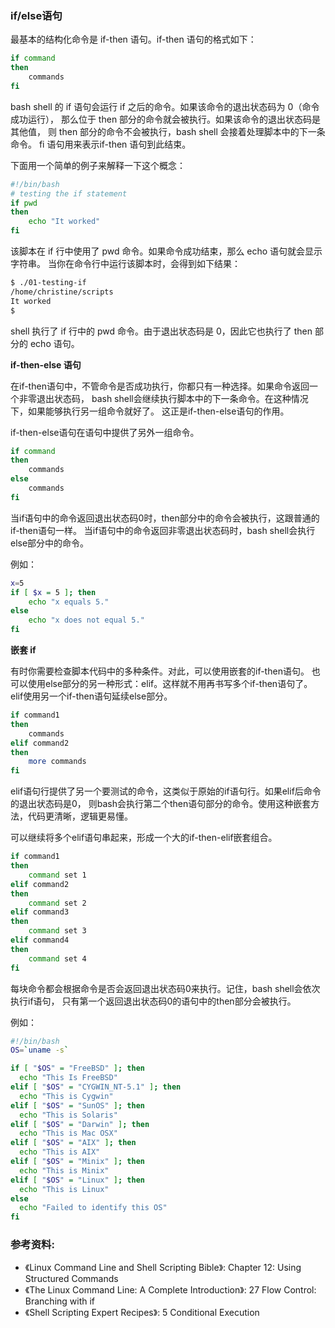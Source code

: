 ### if/else语句

最基本的结构化命令是 if-then 语句。if-then 语句的格式如下：

```bash
if command
then
    commands
fi
```

bash shell 的 if 语句会运行 if 之后的命令。如果该命令的退出状态码为 0（命令成功运行），
那么位于 then 部分的命令就会被执行。如果该命令的退出状态码是其他值，
则 then 部分的命令不会被执行，bash shell 会接着处理脚本中的下一条命令。
fi 语句用来表示if-then 语句到此结束。

下面用一个简单的例子来解释一下这个概念：

```bash
#!/bin/bash
# testing the if statement
if pwd
then
	echo "It worked"
fi
```

该脚本在 if 行中使用了 pwd 命令。如果命令成功结束，那么 echo 语句就会显示字符串。
当你在命令行中运行该脚本时，会得到如下结果：

```bash
$ ./01-testing-if
/home/christine/scripts
It worked
$
```

shell 执行了 if 行中的 pwd 命令。由于退出状态码是 0，因此它也执行了 then 部分的 echo 语句。


**if-then-else 语句**

在if-then语句中，不管命令是否成功执行，你都只有一种选择。如果命令返回一个非零退出状态码，
bash shell会继续执行脚本中的下一条命令。在这种情况下，如果能够执行另一组命令就好了。
这正是if-then-else语句的作用。

if-then-else语句在语句中提供了另外一组命令。

```bash
if command
then
    commands
else
    commands
fi
```

当if语句中的命令返回退出状态码0时，then部分中的命令会被执行，这跟普通的if-then语句一样。
当if语句中的命令返回非零退出状态码时，bash shell会执行else部分中的命令。

例如：

```bash
x=5
if [ $x = 5 ]; then
    echo "x equals 5."
else
    echo "x does not equal 5."
fi
```

**嵌套 if**

有时你需要检查脚本代码中的多种条件。对此，可以使用嵌套的if-then语句。
也可以使用else部分的另一种形式：elif。这样就不用再书写多个if-then语句了。
elif使用另一个if-then语句延续else部分。

```bash
if command1
then
    commands
elif command2
then
    more commands
fi
```

elif语句行提供了另一个要测试的命令，这类似于原始的if语句行。如果elif后命令的退出状态码是0，
则bash会执行第二个then语句部分的命令。使用这种嵌套方法，代码更清晰，逻辑更易懂。

可以继续将多个elif语句串起来，形成一个大的if-then-elif嵌套组合。

```bash
if command1
then
    command set 1
elif command2
then
    command set 2
elif command3
then
    command set 3
elif command4
then
    command set 4
fi
```

每块命令都会根据命令是否会返回退出状态码0来执行。记住，bash shell会依次执行if语句，
只有第一个返回退出状态码0的语句中的then部分会被执行。

例如：

```bash
#!/bin/bash
OS=`uname -s`

if [ "$OS" = "FreeBSD" ]; then
  echo "This Is FreeBSD"
elif [ "$OS" = "CYGWIN_NT-5.1" ]; then
  echo "This is Cygwin"
elif [ "$OS" = "SunOS" ]; then
  echo "This is Solaris"
elif [ "$OS" = "Darwin" ]; then
  echo "This is Mac OSX"
elif [ "$OS" = "AIX" ]; then
  echo "This is AIX"
elif [ "$OS" = "Minix" ]; then
  echo "This is Minix"
elif [ "$OS" = "Linux" ]; then
  echo "This is Linux"
else
  echo "Failed to identify this OS"
fi
```

### 参考资料:
- 《Linux Command Line and Shell Scripting Bible》: Chapter 12: Using Structured Commands
- 《The Linux Command Line: A Complete Introduction》: 27 Flow Control: Branching with if
- 《Shell Scripting Expert Recipes》: 5 Conditional Execution

